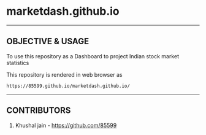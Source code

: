 # marketdash.github.io

-----------------
OBJECTIVE & USAGE
-----------------

To use this repository as a Dashboard to project Indian stock market statistics

This repository is rendered in web browser as 

```
https://85599.github.io/marketdash.github.io/
```

------------
CONTRIBUTORS
------------

1. Khushal jain - https://github.com/85599
